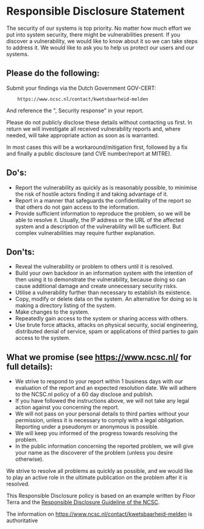 # Responsible Disclosure Statement

The security of our systems is top priority. No  matter how much effort we put into system security, there might be  vulnerabilities present. If you discover a vulnerability, we would like  to know about it so we can take steps to address it. We would like to  ask you to help us protect our users and our systems.

## Please do the following:

Submit your findings via the Dutch Government GOV-CERT:

        https://www.ncsc.nl/contact/kwetsbaarheid-melden

And reference the "<Add organisation here>, Security response" in your report.

Please do not publicly disclose these details without contacting us first. In return we will
investigate all received vulnerability reports and, where needed, will take appropriate action
as soon as is warranted. 

In most cases this will be a workaround/mitigation first, followed by a fix
and finally a public disclosure (and CVE number/report at MITRE).

## Do's:

- Report the vulnerability as quickly as is reasonably possible, to minimise the risk of hostile actors finding it and taking advantage of  it.
- Report in a manner that safeguards the confidentiality of the report so that others do not gain access to the information.
- Provide sufficient information to reproduce the problem, so we will  be able to resolve it. Usually, the IP address or the URL of the  affected system and a description of the vulnerability will be  sufficient. But complex vulnerabilities may require further explanation.

## Don'ts:

- Reveal the vulnerability or problem to others until it is resolved.
- Build your own backdoor in an information system with the intention  of then using it to demonstrate the vulnerability, because doing so can  cause additional damage and create unnecessary security risks.
- Utilise a vulnerability further than necessary to establish its existence.
- Copy, modify or delete data on the system. An alternative for doing so is making a directory listing of the system.
- Make changes to the system.
- Repeatedly gain access to the system or sharing access with others.
- Use brute force attacks, attacks on physical security, social  engineering, distributed denial of service, spam or applications of  third parties to gain access to the system.

## What we promise (see https://www.ncsc.nl/ for full details):

- We strive to respond to your report within 1 business days with our evaluation of the report and an expected resolution date. We will adhere to the NCSC.nl policy of a 60 day disclose and publish. 
- If you have followed the instructions above, we will not take any legal action against you concerning the report.
- We will not pass on your personal details to third parties without your permission, unless it is necessary to comply with a legal  obligation. Reporting under a pseudonym or anonymous is possible.
- We will keep you informed of the progress towards resolving the problem.
- In the public information concerning the reported problem, we will  give your name as the discoverer of the problem (unless you desire  otherwise).

We strive to resolve all problems as quickly as possible, and we would like to play an active role in the ultimate publication on the  problem after it is resolved.

This Responsible Disclosure policy is based on an example written by Floor Terra and the [Responsible Disclosure Guideline of the NCSC](https://english.ncsc.nl/publications/publications/2019/juni/01/coordinated-vulnerability-disclosure-the-guideline).

The information on https://www.ncsc.nl/contact/kwetsbaarheid-melden is authoritative 
